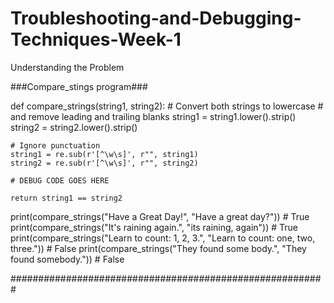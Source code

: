 # Troubleshooting-and-Debugging-Techniques-Week-1
Understanding the Problem





###Compare_stings program###

def compare_strings(string1, string2):
    # Convert both strings to lowercase
    # and remove leading and trailing blanks
    string1 = string1.lower().strip()
    string2 = string2.lower().strip()

    # Ignore punctuation
    string1 = re.sub(r'[^\w\s]', r"", string1)
    string2 = re.sub(r'[^\w\s]', r"", string2)

    # DEBUG CODE GOES HERE

    return string1 == string2


print(compare_strings("Have a Great Day!", "Have a great day?"))  # True
print(compare_strings("It's raining again.", "its raining, again"))  # True
print(compare_strings("Learn to count: 1, 2, 3.", "Learn to count: one, two, three."))  # False
print(compare_strings("They found some body.", "They found somebody."))  # False

#########################################################
